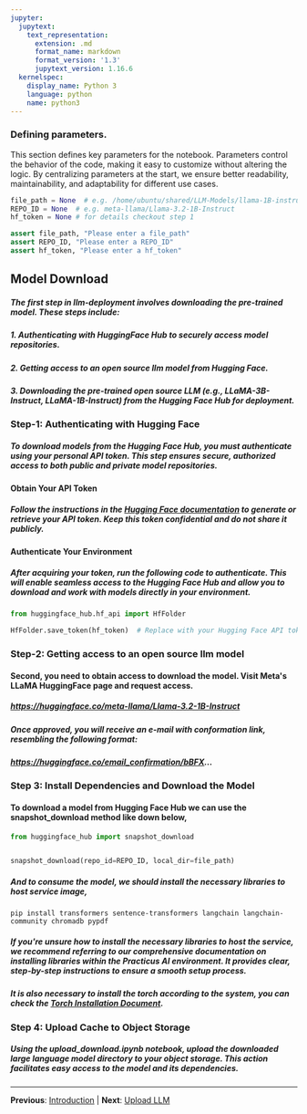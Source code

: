 ```yaml
---
jupyter:
  jupytext:
    text_representation:
      extension: .md
      format_name: markdown
      format_version: '1.3'
      jupytext_version: 1.16.6
  kernelspec:
    display_name: Python 3
    language: python
    name: python3
---
```


### Defining parameters.
 
This section defines key parameters for the notebook. Parameters control the behavior of the code, making it easy to customize without altering the logic. By centralizing parameters at the start, we ensure better readability, maintainability, and adaptability for different use cases.
 

```python
file_path = None  # e.g. /home/ubuntu/shared/LLM-Models/llama-1B-instruct
REPO_ID = None  # e.g. meta-llama/Llama-3.2-1B-Instruct
hf_token = None # for details checkout step 1 
```

```python
assert file_path, "Please enter a file_path"
assert REPO_ID, "Please enter a REPO_ID"
assert hf_token, "Please enter a hf_token"
```

## Model Download

##### The first step in llm-deployment involves downloading the pre-trained model. These steps include:

##### 1. Authenticating with HuggingFace Hub to securely access model repositories.
##### 2. Getting access to an open source llm model from Hugging Face.
##### 3. Downloading the pre-trained open source LLM (e.g., LLaMA-3B-Instruct, LLaMA-1B-Instruct) from the Hugging Face Hub for deployment.


### Step-1: Authenticating with Hugging Face

##### To download models from the Hugging Face Hub, you must authenticate using your personal API token. This step ensures secure, authorized access to both public and private model repositories.

#### Obtain Your API Token
##### Follow the instructions in the [Hugging Face documentation](https://huggingface.co/docs/hub/security-tokens) to generate or retrieve your API token. Keep this token confidential and do not share it publicly.

#### Authenticate Your Environment
##### After acquiring your token, run the following code to authenticate. This will enable seamless access to the Hugging Face Hub and allow you to download and work with models directly in your environment.

```python
from huggingface_hub.hf_api import HfFolder

HfFolder.save_token(hf_token)  # Replace with your Hugging Face API token
```

### Step-2: Getting access to an open source llm model


#### Second, you need to obtain access to download the model. Visit Meta's LLaMA HuggingFace page and request access. 
##### https://huggingface.co/meta-llama/Llama-3.2-1B-Instruct

##### Once approved, you will receive an e-mail with conformation link, resembling the following format:


##### https://huggingface.co/email_confirmation/bBFX...


### Step 3: Install Dependencies and Download the Model

#### To download a model from Hugging Face Hub we can use the snapshot_download method like down below,

```python
from huggingface_hub import snapshot_download


snapshot_download(repo_id=REPO_ID, local_dir=file_path)
```

##### And to consume the model, we should install the necessary libraries to host service image,

```shell
pip install transformers sentence-transformers langchain langchain-community chromadb pypdf
```

##### If you're unsure how to install the necessary libraries to host the service, we recommend referring to our comprehensive documentation on installing libraries within the Practicus AI environment. It provides clear, step-by-step instructions to ensure a smooth setup process.


##### It is also necessary to install the torch according to the system, you can check the [Torch Installation Document](https://pytorch.org/get-started/locally/).


### Step 4: Upload Cache to Object Storage



##### Using the upload_download.ipynb notebook, upload the downloaded large language model directory to your object storage. This action facilitates easy access to the model and its dependencies.


---

**Previous**: [Introduction](../Introduction.md) | **Next**: [Upload LLM](Upload-LLM.md)
